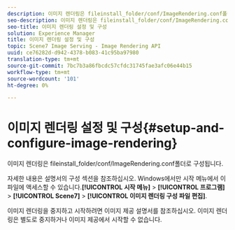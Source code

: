 ```yaml
---
description: 이미지 렌더링은 fileinstall_folder/conf/ImageRendering.conf폴더로 구성됩니다.
seo-description: 이미지 렌더링은 fileinstall_folder/conf/ImageRendering.conf폴더로 구성됩니다.
seo-title: 이미지 렌더링 설정 및 구성
solution: Experience Manager
title: 이미지 렌더링 설정 및 구성
topic: Scene7 Image Serving - Image Rendering API
uuid: ce76282d-d942-4378-b083-41c95ba97980
translation-type: tm+mt
source-git-commit: 7bc7b3a86fbcdc57cfdc31745fae3afc06e44b15
workflow-type: tm+mt
source-wordcount: '101'
ht-degree: 0%

---
```



# 이미지 렌더링 설정 및 구성{#setup-and-configure-image-rendering}

이미지 렌더링은 fileinstall_folder/conf/ImageRendering.conf폴더로 구성됩니다.

자세한 내용은 설명서의 구성 섹션을 참조하십시오. Windows에서만 시작 메뉴에서 이 파일에 액세스할 수 있습니다.**[!UICONTROL 시작 메뉴]** > **[!UICONTROL 프로그램]** > **[!UICONTROL Scene7]** > **[!UICONTROL 이미지 렌더링 구성 파일 편집]**.

이미지 렌더링을 중지하고 시작하려면 이미지 제공 설명서를 참조하십시오. 이미지 렌더링은 별도로 중지하거나 이미지 제공에서 시작할 수 없습니다.
